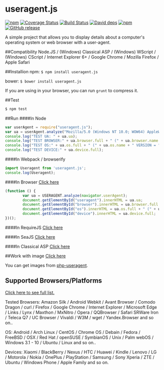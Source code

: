 useragent.js
===========
[![npm](https://img.shields.io/npm/v/useragent.js.svg)](https://www.npmjs.com/package/useragent.js)
[![Coverage Status](https://coveralls.io/repos/zsxsoft/useragent.js/badge.svg)](https://coveralls.io/r/zsxsoft/useragent.js)
[![Build Status](https://travis-ci.org/zsxsoft/useragent.js.svg?branch=master)](https://travis-ci.org/zsxsoft/useragent.js)
[![David deps](https://david-dm.org/zsxsoft/useragent.js.svg)](https://david-dm.org/zsxsoft/useragent.js)
[![npm](https://img.shields.io/npm/dm/useragent.js.svg)](https://www.npmjs.com/package/useragent.js)
[![GitHub release](https://img.shields.io/github/release/zsxsoft/useragent.js.svg)](https://github.com/zsxsoft/useragent.js/releases)

A simple project that allows you to display details about a computer's operating system or web browser with a user-agent.

##Compatibility
Node.JS / (Windows) Classical ASP / (Windows) WScript / (Windows) CScript / Internet Explorer 6+ / Google Chrome / Mozilla Firefox / Apple Safari

##Installion
npm: ``$ npm install useragent.js``

bower: ``$ bower install useragent.js``

If you are using in your browser, you can run ```grunt``` to compress it.

##Test
```bash
$ npm test
```

##Run
####In Node
```javascript
var userAgent = require("useragent.js");
var ua = userAgent.analyze("Mozilla/5.0 (Windows NT 10.0; WOW64) AppleWebKit/537.36 (KHTML, like Gecko) Chrome/41.0.2251.0 Safari/537.36");
console.log("TEST UA: " + ua.ua);
console.log("TEST BROWSER:" + ua.browser.full + " (" + ua.browser.name + " VERSION = " + ua.browser.version + " )");
console.log("TEST OS:" + ua.os.full + " (" + ua.os.name + " VERSION = " + ua.os.version + " )");
console.log("TEST DEVICE:" + ua.device.full);
```

####In Webpack / browserify
```javascript
import Useragent from 'useragent.js';
console.log(Useragent);
```

####In Browser
[Click here](http://zsxsoft.github.io/useragent.js/basic.html)
```javascript
(function () {
		var ua = USERAGENT.analyze(navigator.userAgent);
		document.getElementById("useragent").innerHTML = ua.ua;
		document.getElementById("browser").innerHTML = ua.browser.full + " (" + ua.browser.name + " VERSION = "  + ua.browser.version + " )";
		document.getElementById("os").innerHTML = ua.os.full + " (" + ua.os.name + " VERSION = "  + ua.os.version + " )";
		document.getElementById("device").innerHTML = ua.device.full;
})();
```

####In RequireJS
[Click here](http://zsxsoft.github.io/useragent.js/requirejs.html)

####In SeaJS
[Click here](http://zsxsoft.github.io/useragent.js/seajs.html)

####In Classical ASP
[Click here](http://zsxsoft.github.io/useragent.js/classicalasp.html)

##Work with image
[Click here](http://zsxsoft.github.io/useragent.js/withimage.html)

You can get images from [php-useragent](https://github.com/zsxsoft/php-useragent).

## Supported Browsers/Platforms

[Click here to see full list.](http://project.zsxsoft.com/useragent.js/supported.html)

Tested Browsers: Amazon Silk / Android Webkit / Avant Browser / Comodo Dragon / curl / Firefox / Google Chrome / Internet Explorer / Microsoft Edge / Links / Lynx / Maxthon / MxNitro / Opera / QQBrowser / Safari SRWare Iron / Teleca Q7 / UC Browser / Vivaldi / W3M / wget / Yandex.Browser and so on.. 

OS: Android / Arch Linux / CentOS / Chrome OS / Debain / Fedora / FreeBSD / OSX / Red Hat / openSUSE / SymbianOS / Unix / Palm webOS / Windows 3.1 - 10 / Ubuntu / Linux and so on..

Devices: Xiaomi / BlackBerry / Nexus / HTC / Huawei / Kindle / Lenovo / LG / Motorola / Nokia / OnePlus / PlayStation / Samsung / Sony Xperia / ZTE / Ubuntu / Windows Phone / Apple Family and so on.